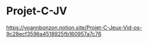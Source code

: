 # Projet-C-JV

https://yoannbonzon.notion.site/Projet-C-Jeux-Vid-os-9c28ecf3596a4518925fb160957a7c76
